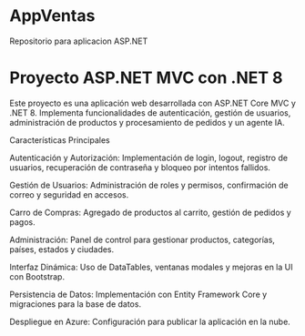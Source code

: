 # AppVentas
Repositorio para aplicacion ASP.NET 
# Proyecto ASP.NET MVC con .NET 8

Este proyecto es una aplicación web desarrollada con ASP.NET Core MVC y .NET 8. Implementa funcionalidades de autenticación, gestión de usuarios, administración de productos y procesamiento de pedidos y un agente IA.

Características Principales

Autenticación y Autorización: Implementación de login, logout, registro de usuarios, recuperación de contraseña y bloqueo por intentos fallidos.

Gestión de Usuarios: Administración de roles y permisos, confirmación de correo y seguridad en accesos.

Carro de Compras: Agregado de productos al carrito, gestión de pedidos y pagos.

Administración: Panel de control para gestionar productos, categorías, países, estados y ciudades.

Interfaz Dinámica: Uso de DataTables, ventanas modales y mejoras en la UI con Bootstrap.

Persistencia de Datos: Implementación con Entity Framework Core y migraciones para la base de datos.

Despliegue en Azure: Configuración para publicar la aplicación en la nube.
